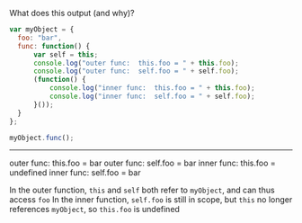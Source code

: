 What does this output (and why)?

```js
var myObject = {
  foo: "bar",
  func: function() {
      var self = this;
      console.log("outer func:  this.foo = " + this.foo);
      console.log("outer func:  self.foo = " + self.foo);
      (function() {
          console.log("inner func:  this.foo = " + this.foo);
          console.log("inner func:  self.foo = " + self.foo);
      }());
  }
};

myObject.func();
```

---

outer func:  this.foo = bar
outer func:  self.foo = bar
inner func:  this.foo = undefined
inner func:  self.foo = bar

In the outer function, `this` and `self` both refer to `myObject`, and can thus access `foo`
In the inner function, `self.foo` is still in scope, but `this` no longer references `myObject`, so `this.foo` is undefined